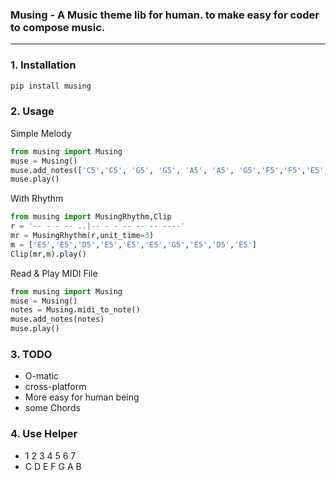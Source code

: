 ### Musing -  A Music theme lib for human. to make easy for coder to compose music.
---

### 1. Installation

```bash
pip install musing
```

### 2. Usage

Simple Melody

```python
from musing import Musing
muse = Musing()
muse.add_notes(['C5','C5', 'G5', 'G5', 'A5', 'A5', 'G5','F5','F5','E5','E5','D5','D5','C5'])
muse.play()
```

With Rhythm

```python
from musing import MusingRhythm,Clip
r = '-- - - -- ..|-- - - -- -- -- ----'
mr = MusingRhythm(r,unit_time=3)
m = ['E5','E5','D5','E5','E5','E5','G5','E5','D5','E5']
Clip(mr,m).play()
```

Read & Play MIDI File

```python
from musing import Musing
muse = Musing()
notes = Musing.midi_to_note()
muse.add_notes(notes)
muse.play()
```

### 3. TODO

- O-matic
- cross-platform
- More easy for human being
- some Chords


### 4. Use Helper

- 1 2 3 4 5 6 7
- C D E F G A B
